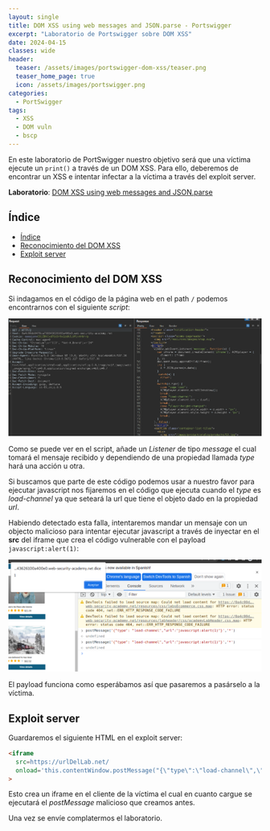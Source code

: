 ```yaml
---
layout: single
title: DOM XSS using web messages and JSON.parse - Portswigger
excerpt: "Laboratorio de Portswigger sobre DOM XSS"
date: 2024-04-15
classes: wide
header:
  teaser: /assets/images/portswigger-dom-xss/teaser.png
  teaser_home_page: true
  icon: /assets/images/portswigger.png
categories:
  - PortSwigger
tags:
  - XSS
  - DOM vuln
  - bscp
---
```


En este laboratorio de PortSwigger nuestro objetivo será que una víctima ejecute un `print()` a través de un DOM XSS. Para ello, deberemos de encontrar un XSS e intentar infectar a la víctima a través del exploit server.

**Laboratorio**: [DOM XSS using web messages and JSON.parse](https://portswigger.net/web-security/dom-based/controlling-the-web-message-source/lab-dom-xss-using-web-messages-and-json-parse)

## Índice
- [Índice](#índice)
- [Reconocimiento del DOM XSS](#reconocimiento-del-dom-xss)
- [Exploit server](#exploit-server)

<a id="reconocimiento-del-dom-xss"></a>
## Reconocimiento del DOM XSS

Si indagamos en el código de la página web en el path `/` podemos encontrarnos con el siguiente _script_:

![Vulnerable script](/assets/images/portswigger-dom-xss/vulnerableScript.png)

Como se puede ver en el script, añade un _Listener_ de tipo _message_ el cual tomará el mensaje recibido y dependiendo de una propiedad llamada _type_ hará una acción u otra. 

Si buscamos que parte de este código podemos usar a nuestro favor para ejecutar javascript nos fijaremos en el código que ejecuta cuando el _type_ es _load-channel_ ya que seteará la url que tiene el objeto dado en la propiedad _url_.

Habiendo detectado esta falla, intentaremos mandar un mensaje con un objecto malicioso para intentar ejecutar javascript a través de inyectar en el **src** del iframe que crea el código vulnerable con el payload `javascript:alert(1)`:

![XSS payload working](/assets/images/portswigger-dom-xss/xssPayload.png)

El payload funciona como esperábamos así que pasaremos a pasárselo a la víctima.

<a id="exploit-server"></a>
## Exploit server

Guardaremos el siguiente HTML en el exploit server:

```html
<iframe 
  src=https://urlDelLab.net/ 
  onload='this.contentWindow.postMessage("{\"type\":\"load-channel\",\"url\":\"javascript:print()\"}","*")'
>
```

Esto crea un iframe en el cliente de la víctima el cual en cuanto cargue se ejecutará el _postMessage_ malicioso que creamos antes.

Una vez se envíe complatermos el laboratorio.